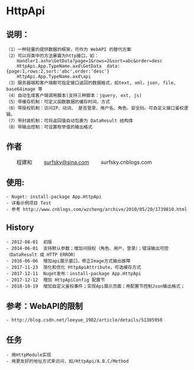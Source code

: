 ﻿HttpApi
==================================


## 说明：
    （1）一种轻量的提供数据的框架，可作为 WebAPI 的替代方案
    （2）可以将类中的方法暴露为http接口，如：
        Handler1.ashx\GetData?page=1&rows=2&sort=abc&order=desc
        HttpApi.App.TypeName.axd\GetData  data:{page:1,rows:2,sort:'abc',order:'desc'}
        HttpApi.App.TypeName.axd\api
    （3）服务器端和客户端都可指定接口返回的数据格式，如text, xml，json, file, base64image 等
    （4）自动生成客户端调用脚本(支持三种脚本：jquery, ext, js)
    （5）带缓存机制：可定义函数数据的缓存时间、方式
    （6）带授权机制：访问IP、动词、 是否登录、用户名、角色、安全码。可自定义接口鉴权逻辑。
    （7）带封装机制：可将返回值自动包裹为 DataResult 结构体
    （8）带输出控制：可设置枚举值的输出格式

## 作者
　　程建和
　　surfsky@sina.com
　　surfsky.cnblogs.com

## 使用:
    - Nuget: install-package App.HttpApi
    - 详看示例项目 Test
    - 参考 http://www.cnblogs.com/wzcheng/archive/2010/05/20/1739810.html


## History
    - 2012-08-01  初版
    - 2014-06-01  支持默认参数；增加问授权（角色、用户、登录）；错误输出可控（DataResult 或 HTTP ERROR）
    - 2016-06-06  增加api展示窗口，修正Image方式输出故障
    - 2017-11-23  简化和优化 HttpApiAttribute，可选缓存方式
    - 2017-12-11  Nuget发布：install-package App.HttpApi
    - 2017-12-12  增加 HttpApiConfig 配置节
    - 2018-10-19  增加自定义鉴权事件；实现Api展示页面；用配置节控制Json输出格式；

## 参考：WebAPI的限制
    - http://blog.csdn.net/leeyue_1982/article/details/51305950


## 任务
    - 用HttpModule实现
    - 用更友好的地址方式来访问，如/HttpApi/A.B.C/Method
